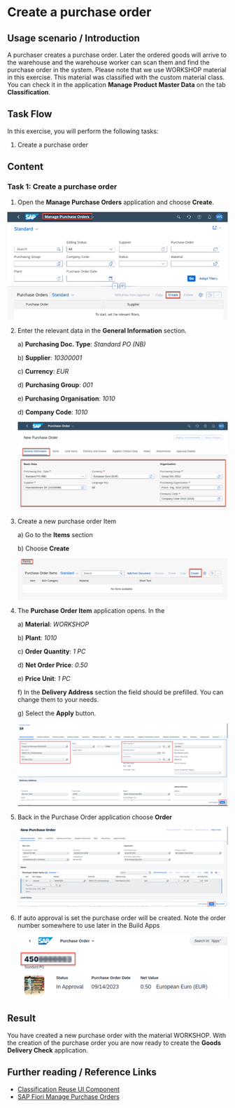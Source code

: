 # Create a purchase order


## Usage scenario / Introduction 

A purchaser creates a purchase order. Later the ordered goods will arrive to the warehouse and the warehouse worker can scan them and find the purchase order in the system. Please note that we use WORKSHOP material in this exercise. This material was classified with the custom material class. You can check it in the application **Manage Product Master Data** on the tab **Classification**.

## Task Flow 

In this exercise, you will perform the following tasks:

1. Create a purchase order


## Content

### Task 1: Create a purchase order

1. Open the **Manage Purchase Orders** application and choose **Create**.
  
  ![Create purchase order](./img/create_purchase_order.png)

2. Enter the relevant data in the **General Information** section. 

   a) **Purchasing Doc. Type**: *Standard PO (NB)*
     
   b) **Supplier**: *10300001* 

   c) **Currency**: *EUR*

   d) **Purchasing Group**: *001*

   e) **Purchasing Organisation**: *1010*

   d) **Company Code**: *1010*

   ![PO general](./img/po_general.png)

3. Create a new purchase order Item
   
   a) Go to the **Items** section

   b) Choose **Create**

   ![Create po item](./img/create_item.png)

4. The **Purchase Order Item** application opens. In the 
   
   a) **Material**: *WORKSHOP*
   
   b) **Plant**: *1010*
   
   c) **Order Quantity**: *1 PC*
   
   d) **Net Order Price**: *0.50*
   
   e) **Price Unit**: *1 PC*
   
   f) In the **Delivery Address** section the field should be prefilled. You can change them to your needs.
   
   g) Select the **Apply** button.

   ![order item details](./img/po_item_data.png)

5. Back in the Purchase Order application choose **Order**
   
   ![order](./img/order.png)

6. If auto approval is set the purchase order will be created. Note the order number somewhere to use later in the Build Apps

   ![order](./img/po_order_number.png)

## Result

You have created a new purchase order with the material WORKSHOP. With the creation of the purchase order you are now ready to create the **Goods Delivery Check** application.

## Further reading / Reference Links
- [Classification Reuse UI Component ](https://help.sap.com/docs/SAP_S4HANA_ON-PREMISE/f48e215134d542109811123fe95a66af/c52fb722478b4d888f0e36c11a9ad1a7.html)
- [SAP Fiori Manage Purchase Orders](https://fioriappslibrary.hana.ondemand.com/sap/fix/externalViewer/index.html#/detail/Apps('F0842A')/S25OP)
